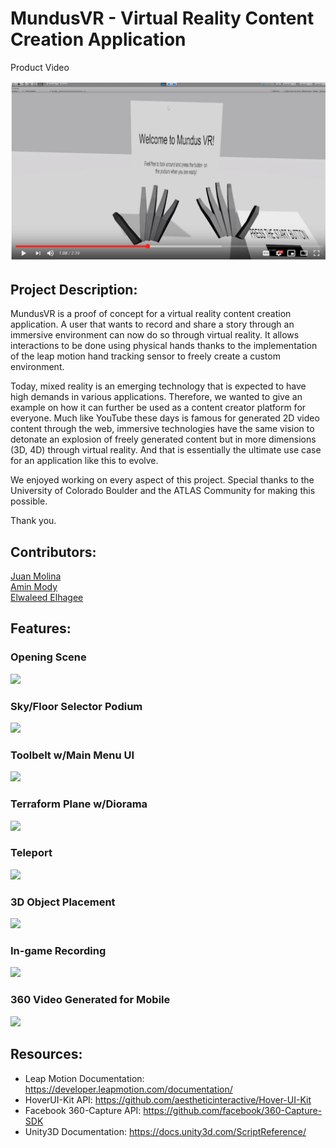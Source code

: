 # MundusVR - Virtual Reality Content Creation Application

Product Video

[![IMAGE ALT TEXT](https://github.com/Jamolinaesca/Jamolinaesca.github.io/blob/master/Pictures/capture.png)](https://www.youtube.com/watch?v=OyOBLKf3_8k&t=7s "MundusVR")
<br>


## Project Description:

MundusVR is a proof of concept for a virtual reality content creation application. A user that wants to record and share a story through an immersive environment can now do so through virtual reality. It allows interactions to be done using physical hands thanks to the implementation of the leap motion hand tracking sensor to freely create a custom environment.

Today, mixed reality is an emerging technology that is expected to have high demands in various applications. Therefore, we wanted to give an example on how it can further be used as a content creator platform for everyone. Much like YouTube these days is famous for generated 2D video content through the web, immersive technologies have the same vision to detonate an explosion of freely generated content but in more dimensions (3D, 4D) through virtual reality. And that is essentially the ultimate use case for an application like this to evolve.

We enjoyed working on every aspect of this project. Special thanks to the University of Colorado Boulder and the ATLAS Community for making this possible.

Thank you.

## Contributors:

[Juan Molina](https://jamolinaescalante.myportfolio.com/) <br> [Amin Mody]() <br> [Elwaleed Elhagee]()

## Features:

### Opening Scene

![](https://media.giphy.com/media/ftkFcrqX5VueRmhCD5/giphy.gif)

### Sky/Floor Selector Podium

![](https://media.giphy.com/media/eNGFCaudCxAgLqsSMh/giphy.gif)

### Toolbelt w/Main Menu UI

![](https://media.giphy.com/media/QAySInCLLyjTc9txcF/giphy.gif)

### Terraform Plane w/Diorama

![](https://media.giphy.com/media/YPPUpay1m5l8PmuoBR/giphy.gif)

### Teleport

![](https://media.giphy.com/media/iCjWksOnPhyxTpnuaN/giphy.gif)

### 3D Object Placement

![](https://media.giphy.com/media/WrV1VsvPOlhllVw7zG/giphy.gif)

### In-game Recording

![](https://media.giphy.com/media/TjGkmtz578PMnjbv6l/giphy.gif)

### 360 Video Generated for Mobile

![](https://media.giphy.com/media/1X7v4DZlijDKqKkbPF/giphy.gif)

## Resources:

* Leap Motion Documentation: https://developer.leapmotion.com/documentation/
* HoverUI-Kit API: https://github.com/aestheticinteractive/Hover-UI-Kit
* Facebook 360-Capture API: https://github.com/facebook/360-Capture-SDK
* Unity3D Documentation: https://docs.unity3d.com/ScriptReference/
